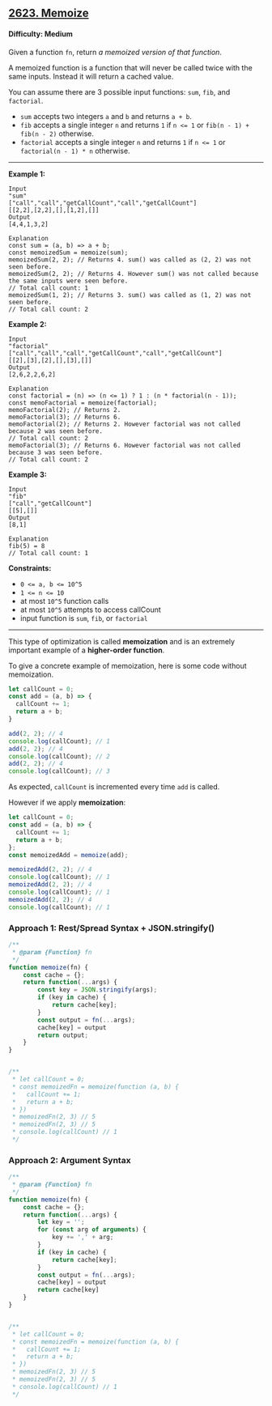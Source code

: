 ## [2623. Memoize](https://leetcode.com/problems/memoize)

#### Difficulty: Medium

Given a function ```fn```, return _a memoized version of that function_.

A memoized function is a function that will never be called twice with the same inputs. Instead it will return a cached value.

You can assume there are 3 possible input functions: ```sum```, ```fib```, and ```factorial```.

- ```sum``` accepts two integers ```a``` and ```b``` and returns ```a + b```.
- ```fib``` accepts a single integer ```n``` and returns ```1``` if ```n <= 1``` or ```fib(n - 1) + fib(n - 2)``` otherwise.
- ```factorial``` accepts a single integer ```n``` and returns ```1``` if ```n <= 1``` or ```factorial(n - 1) * n``` otherwise.

---

__Example 1:__
```
Input
"sum"
["call","call","getCallCount","call","getCallCount"]
[[2,2],[2,2],[],[1,2],[]]
Output
[4,4,1,3,2]

Explanation
const sum = (a, b) => a + b;
const memoizedSum = memoize(sum);
memoizedSum(2, 2); // Returns 4. sum() was called as (2, 2) was not seen before.
memoizedSum(2, 2); // Returns 4. However sum() was not called because the same inputs were seen before.
// Total call count: 1
memoizedSum(1, 2); // Returns 3. sum() was called as (1, 2) was not seen before.
// Total call count: 2
```

__Example 2:__
```
Input
"factorial"
["call","call","call","getCallCount","call","getCallCount"]
[[2],[3],[2],[],[3],[]]
Output
[2,6,2,2,6,2]

Explanation
const factorial = (n) => (n <= 1) ? 1 : (n * factorial(n - 1));
const memoFactorial = memoize(factorial);
memoFactorial(2); // Returns 2.
memoFactorial(3); // Returns 6.
memoFactorial(2); // Returns 2. However factorial was not called because 2 was seen before.
// Total call count: 2
memoFactorial(3); // Returns 6. However factorial was not called because 3 was seen before.
// Total call count: 2
```

__Example 3:__
```
Input
"fib"
["call","getCallCount"]
[[5],[]]
Output
[8,1]

Explanation
fib(5) = 8
// Total call count: 1
```
 

__Constraints:__

- ```0 <= a, b <= 10^5```
- ```1 <= n <= 10```
- at most ```10^5``` function calls
- at most ```10^5``` attempts to access callCount
- input function is ```sum```, ```fib```, or ```factorial```

---

This type of optimization is called __memoization__ and is an extremely important example of a __higher-order function__.

To give a concrete example of memoization, here is some code without memoization.

```JavaScript
let callCount = 0;
const add = (a, b) => {
  callCount += 1;
  return a + b;
}

add(2, 2); // 4
console.log(callCount); // 1
add(2, 2); // 4
console.log(callCount); // 2
add(2, 2); // 4
console.log(callCount); // 3
```

As expected, ```callCount``` is incremented every time ```add``` is called.

However if we apply __memoization__:

```JavaScript
let callCount = 0;
const add = (a, b) => {
  callCount += 1;
  return a + b;
};
const memoizedAdd = memoize(add);

memoizedAdd(2, 2); // 4
console.log(callCount); // 1
memoizedAdd(2, 2); // 4
console.log(callCount); // 1
memoizedAdd(2, 2); // 4
console.log(callCount); // 1
```

### Approach 1: Rest/Spread Syntax + JSON.stringify()

```JavaScript
/**
 * @param {Function} fn
 */
function memoize(fn) {
    const cache = {};
    return function(...args) {
        const key = JSON.stringify(args);
        if (key in cache) {
            return cache[key];
        }
        const output = fn(...args);
        cache[key] = output
        return output;
    }
}


/** 
 * let callCount = 0;
 * const memoizedFn = memoize(function (a, b) {
 *	 callCount += 1;
 *   return a + b;
 * })
 * memoizedFn(2, 3) // 5
 * memoizedFn(2, 3) // 5
 * console.log(callCount) // 1 
 */
```

### Approach 2: Argument Syntax

```JavaScript
/**
 * @param {Function} fn
 */
function memoize(fn) {
    const cache = {};
    return function(...args) {
        let key = '';
        for (const arg of arguments) {
            key += ',' + arg;
        }
        if (key in cache) {
            return cache[key];
        }
        const output = fn(...args);
        cache[key] = output
        return cache[key]
    }
}


/** 
 * let callCount = 0;
 * const memoizedFn = memoize(function (a, b) {
 *	 callCount += 1;
 *   return a + b;
 * })
 * memoizedFn(2, 3) // 5
 * memoizedFn(2, 3) // 5
 * console.log(callCount) // 1 
 */
```
